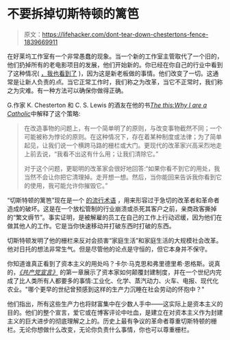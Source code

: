 # 不要拆掉切斯特顿的篱笆

> 原文：<https://lifehacker.com/dont-tear-down-chestertons-fence-1839669911>

在好莱坞工作室有一个非常愚蠢的现象。当一个新的工作室主管取代了一个旧的，他们扔掉所有的老电影项目的发展，他们开始新的。你已经在你自己的行业中看到了这种情况( [，我也看到了](https://www.vice.com/en_us/article/wjwagz/turns-out-blogging-is-hard) )，因为这是新老板做的事情。他们改变了一切。这通常是让新人负责的*点*。当它正常工作时，我们称之为改革，当它不正常时，我们称之为灾难。有一种方法可以确保你做得正确。



G.作家 K. Chesterton 和 C. S. Lewis 的酒友在他的书[*The this:Why I are a Catholic*](http://www.gkc.org.uk/gkc/books/The_Thing.txt)中解释了这个策略:

> 在改造事物的问题上，有一个简单明了的原则，与改变事物截然不同；一个可能被称为悖论的原则。在这种情况下，存在着某种制度或法律；为了简单起见，让我们说一个横跨马路的栅栏或大门。更现代的改革家兴高采烈地走上前去说，“我看不出这有什么用；让我们清除它。”
> 
> 对于这个问题，更聪明的改革家会很好地回答:“如果你看不到它的用处，我当然不会让你把它清理掉。走开想一想。然后，当你能回来告诉我你看到它的使用，我可能允许你摧毁它。”

“切斯特顿的篱笆”现在是一个 [的流行术语](https://abovethelaw.com/2014/01/the-fallacy-of-chestertons-fence/?rf=1) ，用来形容过于急切的改革者和革命者造成的破坏。这是在一个放松管制的行业崩溃或杀死其客户之前，亲商政客撕掉的“繁文缛节”。事实证明，是被解雇的员工在自己的工作上行动迟缓，因为他们在做其他人的工作。它是当你快速移动并打破东西时打破的东西。

切斯特顿发明了他的栅栏来反对会损害“家庭生活”和家庭生活的大规模社会改革。他对日托的想法非常生气。但是尽管他的论点是守恒的，但它本身并不保守。

你知道谁真正看到了资本主义的用处吗？卡尔·马克思和弗里德里希·恩格斯。说真的，[*《共产党宣言》*](https://www.marxists.org/archive/marx/works/1848/communist-manifesto/ch01.htm) 的第一章展示了资本家如何颠覆封建制度，并在一个世纪内完成了比人类所有人都要多的事情:工业化、化学、蒸汽动力、火车、电报、现代化农业。"哪个更早的世纪曾预感到这样的生产力沉睡在社会劳动的怀抱中？"

他们指出，所有这些生产力也将财富集中在少数人手中——这实际上是资本主义的目的。他们的整个宣言，爱它或在博客评论中吐血，是建立在对资本主义作为封建主义的巨大进步的彻底理解之上的。历史上最有争议的革命者尊重切斯特顿的栅栏。无论你想做什么改变，无论你负责什么事情，你也可以尊重栅栏。